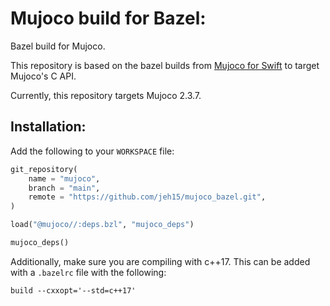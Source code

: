 # Mujoco build for Bazel:
Bazel build for Mujoco. 

This repository is based on the bazel builds from [Mujoco for Swift](https://github.com/liuliu/swift-mujoco/tree/main) to target Mujoco's C API.

Currently, this repository targets Mujoco 2.3.7.

## Installation:
Add the following to your `WORKSPACE` file:

```python
git_repository(
    name = "mujoco",
    branch = "main",
    remote = "https://github.com/jeh15/mujoco_bazel.git",
)

load("@mujoco//:deps.bzl", "mujoco_deps")

mujoco_deps()
```

Additionally, make sure you are compiling with c++17.
This can be added with a `.bazelrc` file with the following:
```
build --cxxopt='--std=c++17'
```
